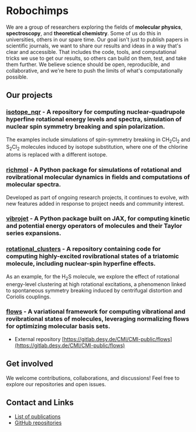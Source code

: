 # Robochimps ![]()

We are a group of researchers exploring the fields of **molecular physics**, **spectroscopy**, and **theoretical chemistry**.
Some of us do this in universities, others in our spare time.
Our goal isn't just to publish papers in scientific journals, we want to share our results and ideas in a way that's clear and accessible.
That includes the code, tools, and computational tricks we use to get our results, so others can build on them, test, and take them further.
We believe science should be open, reproducible, and collaborative, and we're here to push the limits of what's computationally possible.

## Our  projects
### [isotope_nqr](https://github.com/robochimps/isotope_nqr) - A repository for computing nuclear-quadrupole hyperfine rotational energy levels and spectra, simulation of nuclear spin symmetry breaking and spin polarization.
The examples include simulations of spin-symmetry breaking in $\text{CH}_2\text{Cl}_2$ and $\text{S}_2\text{Cl}_2$ molecules induced by isotope substitution, where one of the chlorine atoms is replaced with a different isotope.

### [richmol](https://github.com/robochimps/richmol) - A Python package for simulations of rotational and rovibrational molecular dynamics in fields and computations of molecular spectra.
Developed as part of ongoing research projects, it continues to evolve, with new features added in response to project needs and community interest.

### [vibrojet](https://github.com/robochimps/vibrojet) - A Python package built on **JAX**, for computing **kinetic** and **potential energy operators** of molecules and their **Taylor series expansions**.

### [rotational_clusters](https://github.com/robochimps/rotational_clusters) - A repository containing code for computing highly-excited rovibrational states of a triatomic molecule, including nuclear-spin hyperfine effects.
As an example, for the $\text{H}_2\text{S}$ molecule, we explore the effect of rotational energy-level clustering at high rotational excitations, a phenomenon linked to spontaneous symmetry breaking induced by centrifugal distortion and Coriolis couplings.

### [flows](https://github.com/robochimps/flows) - A variational framework for computing vibrational and rovibrational states of molecules, leveraging **normalizing flows** for optimizing molecular basis sets.
  - External repository [https://gitlab.desy.de/CMI/CMI-public/flows](https://gitlab.desy.de/CMI/CMI-public/flows)

## Get involved
We welcome contributions, collaborations, and discussions!
Feel free to explore our repositories and open issues.


## Contact and Links
- [List of publications](list_of_publications.md)
- [GitHub repositories](https://github.com/orgs/robochimps/repositories)
